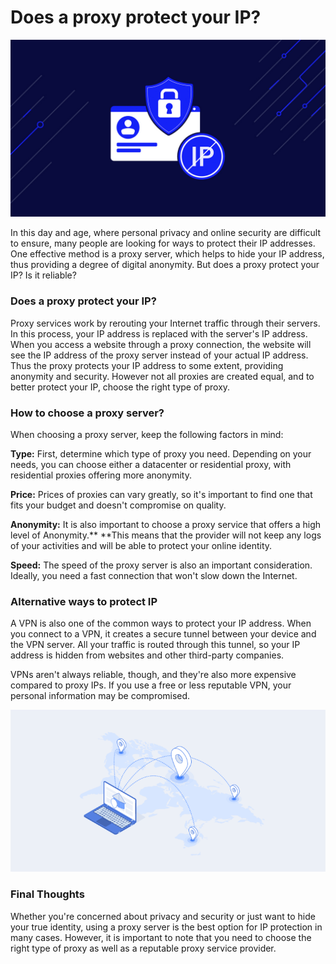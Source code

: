 # Does a proxy protect your IP?
![proxy1](https://github.com/IPXProxy/Types-of-proxy-servers/blob/main/Types-of-proxy-servers/Does%20a%20proxy%20protect%20your%20IP1.png)

In this day and age, where personal privacy and online security are difficult to ensure, many people are looking for ways to protect their IP addresses. One effective method is a proxy server, which helps to hide your IP address, thus providing a degree of digital anonymity. But does a proxy protect your IP? Is it reliable?

<h3>Does a proxy protect your IP?</h3>

Proxy services work by rerouting your Internet traffic through their servers. In this process, your IP address is replaced with the server's IP address. When you access a website through a proxy connection, the website will see the IP address of the proxy server instead of your actual IP address.
Thus the proxy protects your IP address to some extent, providing anonymity and security. However not all proxies are created equal, and to better protect your IP, choose the right type of proxy.

<h3>How to choose a proxy server?</h3>

When choosing a proxy server, keep the following factors in mind:

**Type:** First, determine which type of proxy you need. Depending on your needs, you can choose either a datacenter or residential proxy, with residential proxies offering more anonymity.

**Price:** Prices of proxies can vary greatly, so it's important to find one that fits your budget and doesn't compromise on quality.

**Anonymity:** It is also important to choose a proxy service that offers a high level of Anonymity.** **This means that the provider will not keep any logs of your activities and will be able to protect your online identity.

**Speed:** The speed of the proxy server is also an important consideration. Ideally, you need a fast connection that won't slow down the Internet.

<h3>Alternative ways to protect IP</h3>

A VPN is also one of the common ways to protect your IP address. When you connect to a VPN, it creates a secure tunnel between your device and the VPN server. All your traffic is routed through this tunnel, so your IP address is hidden from websites and other third-party companies.

VPNs aren't always reliable, though, and they're also more expensive compared to proxy IPs. If you use a free or less reputable VPN, your personal information may be compromised.

![proxy1](https://github.com/IPXProxy/Types-of-proxy-servers/blob/main/Types-of-proxy-servers/Does%20a%20proxy%20protect%20your%20IP2.png)

<h3>Final Thoughts</h3>
Whether you're concerned about privacy and security or just want to hide your true identity, using a proxy server is the best option for IP protection in many cases. However, it is important to note that you need to choose the right type of proxy as well as a reputable proxy service provider.
